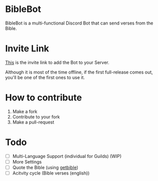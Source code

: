 # BibleBot
BibleBot is a multi-functional Discord Bot that can send verses from the Bible.

# Invite Link
[This](https://discord.com/api/oauth2/authorize?client_id=689383347545440313&permissions=522304&scope=bot) is the invite link to add the Bot to your Server.

Although it is most of the time offline, if the first full-release comes out, you'll be one of the first ones to use it.

# How to contribute
  1. Make a fork
  2. Contribute to your fork
  3. Make a pull-request
  
# Todo
- [ ] Multi-Language Support (individual for Guilds) (WIP)
- [ ] More Settings
- [ ] Quote the Bible (using [getbible](https://getbible.net/api))
- [ ] Acitvity cycle (Bible verses (english))
